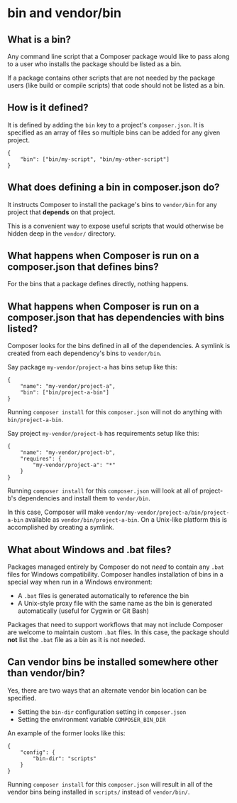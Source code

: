 <!--
    tagline: Expose command-line scripts from packages
-->
# bin and vendor/bin

## What is a bin?

Any command line script that a Composer package would like to pass along
to a user who installs the package should be listed as a bin.

If a package contains other scripts that are not needed by the package
users (like build or compile scripts) that code should not be listed
as a bin.


## How is it defined?

It is defined by adding the `bin` key to a project's `composer.json`.
It is specified as an array of files so multiple bins can be added
for any given project.

    {
        "bin": ["bin/my-script", "bin/my-other-script"]
    }


## What does defining a bin in composer.json do?

It instructs Composer to install the package's bins to `vendor/bin`
for any project that **depends** on that project.

This is a convenient way to expose useful scripts that would
otherwise be hidden deep in the `vendor/` directory.


## What happens when Composer is run on a composer.json that defines bins?

For the bins that a package defines directly, nothing happens.


## What happens when Composer is run on a composer.json that has dependencies with bins listed?

Composer looks for the bins defined in all of the dependencies. A
symlink is created from each dependency's bins to `vendor/bin`.

Say package `my-vendor/project-a` has bins setup like this:

    {
        "name": "my-vendor/project-a",
        "bin": ["bin/project-a-bin"]
    }

Running `composer install` for this `composer.json` will not do
anything with `bin/project-a-bin`.

Say project `my-vendor/project-b` has requirements setup like this:

    {
        "name": "my-vendor/project-b",
        "requires": {
            "my-vendor/project-a": "*"
        }
    }

Running `composer install` for this `composer.json` will look at
all of project-b's dependencies and install them to `vendor/bin`.

In this case, Composer will make `vendor/my-vendor/project-a/bin/project-a-bin`
available as `vendor/bin/project-a-bin`. On a Unix-like platform
this is accomplished by creating a symlink.


## What about Windows and .bat files?

Packages managed entirely by Composer do not *need* to contain any
`.bat` files for Windows compatibility. Composer handles installation
of bins in a special way when run in a Windows environment:

 * A `.bat` files is generated automatically to reference the bin
 * A Unix-style proxy file with the same name as the bin is generated
   automatically (useful for Cygwin or Git Bash)

Packages that need to support workflows that may not include Composer
are welcome to maintain custom `.bat` files. In this case, the package
should **not** list the `.bat` file as a bin as it is not needed.


## Can vendor bins be installed somewhere other than vendor/bin?

Yes, there are two ways that an alternate vendor bin location can be specified.

 * Setting the `bin-dir` configuration setting in `composer.json`
 * Setting the environment variable `COMPOSER_BIN_DIR`

An example of the former looks like this:

    {
        "config": {
            "bin-dir": "scripts"
        }
    }

Running `composer install` for this `composer.json` will result in
all of the vendor bins being installed in `scripts/` instead of
`vendor/bin/`.
